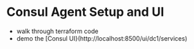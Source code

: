 # Consul Agent Setup and UI

- walk through terraform code
- demo the [Consul UI}(http://localhost:8500/ui/dc1/services)
